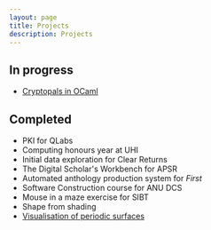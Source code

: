 ```yaml
---
layout: page
title: Projects
description: Projects
---
```



In progress
-----------

- [Cryptopals in OCaml](https://github.com/ian-barnes/cryptopals)

Completed
---------

- PKI for QLabs
- Computing honours year at UHI
- Initial data exploration for Clear Returns
- The Digital Scholar's Workbench for APSR
- Automated anthology production system for *First*
- Software Construction course for ANU DCS
- Mouse in a maze exercise for SIBT
- Shape from shading
- [Visualisation of periodic surfaces](/2020/12/20/visualisation-of-periodic-surfaces)
